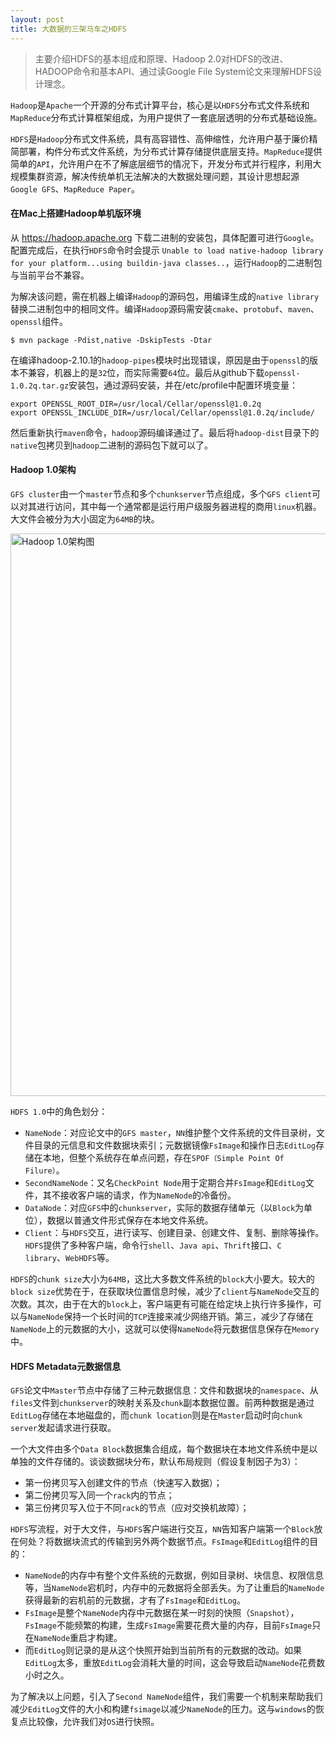 ```yaml
---
layout: post
title: 大数据的三架马车之HDFS
---
```

> 主要介绍HDFS的基本组成和原理、Hadoop 2.0对HDFS的改进、HADOOP命令和基本API、通过读Google File System论文来理解HDFS设计理念。

`Hadoop`是`Apache`一个开源的分布式计算平台，核心是以`HDFS`分布式文件系统和`MapReduce`分布式计算框架组成，为用户提供了一套底层透明的分布式基础设施。

`HDFS`是`Hadoop`分布式文件系统，具有高容错性、高伸缩性，允许用户基于廉价精简部署，构件分布式文件系统，为分布式计算存储提供底层支持。`MapReduce`提供简单的`API`，允许用户在不了解底层细节的情况下，开发分布式并行程序，利用大规模集群资源，解决传统单机无法解决的大数据处理问题，其设计思想起源`Google GFS`、`MapReduce Paper`。

<!-- more -->
#### 在Mac上搭建Hadoop单机版环境
从 https://hadoop.apache.org 下载二进制的安装包，具体配置可进行`Google`。配置完成后，在执行`HDFS`命令时会提示 `Unable to load native-hadoop library for your platform...using buildin-java classes..`，运行`Hadoop`的二进制包与当前平台不兼容。

为解决该问题，需在机器上编译`Hadoop`的源码包，用编译生成的`native library`替换二进制包中的相同文件。编译`Hadoop`源码需安装`cmake`、`protobuf`、`maven`、`openssl`组件。
```shell
$ mvn package -Pdist,native -DskipTests -Dtar
```
在编译hadoop-2.10.1的`hadoop-pipes`模块时出现错误，原因是由于`openssl`的版本不兼容，机器上的是`32`位，而实际需要`64`位。最后从github下载`openssl-1.0.2q.tar.gz`安装包，通过源码安装，并在/etc/profile中配置环境变量：
```shell
export OPENSSL_ROOT_DIR=/usr/local/Cellar/openssl@1.0.2q
export OPENSSL_INCLUDE_DIR=/usr/local/Cellar/openssl@1.0.2q/include/
```
然后重新执行`maven`命令，`hadoop`源码编译通过了。最后将`hadoop-dist`目录下的`native`包拷贝到`hadoop`二进制的源码包下就可以了。

#### Hadoop 1.0架构
`GFS cluster`由一个`master`节点和多个`chunkserver`节点组成，多个`GFS client`可以对其进行访问，其中每一个通常都是运行用户级服务器进程的商用`linux`机器。大文件会被分为大小固定为`64MB`的块。

<img src="../../../../resource/2021/hadoop/hadoop-architecture.jpg" width="900" alt="Hadoop 1.0架构图"/>

`HDFS 1.0`中的角色划分：

  * `NameNode`：对应论文中的`GFS master`，`NN`维护整个文件系统的文件目录树，文件目录的元信息和文件数据块索引；元数据镜像`FsImage`和操作日志`EditLog`存储在本地，但整个系统存在单点问题，存在`SPOF（Simple Point Of Filure）`。
  * `SecondNameNode`：又名`CheckPoint Node`用于定期合并`FsImage`和`EditLog`文件，其不接收客户端的请求，作为`NameNode`的冷备份。
  * `DataNode`：对应`GFS`中的`chunkserver`，实际的数据存储单元（以`Block`为单位），数据以普通文件形式保存在本地文件系统。
  * `Client`：与`HDFS`交互，进行读写、创建目录、创建文件、复制、删除等操作。`HDFS`提供了多种客户端，命令行`shell`、`Java api`、`Thrift`接口、`C library`、`WebHDFS`等。

`HDFS`的`chunk size`大小为`64MB`，这比大多数文件系统的`block`大小要大。较大的`block size`优势在于，在获取块位置信息时候，减少了`client`与`NameNode`交互的次数。其次，由于在大的`block`上，客户端更有可能在给定块上执行许多操作，可以与`NameNode`保持一个长时间的`TCP`连接来减少网络开销。第三，减少了存储在`NameNode`上的元数据的大小，这就可以使得`NameNode`将元数据信息保存在`Memory`中。

#### HDFS Metadata元数据信息
`GFS`论文中`Master`节点中存储了三种元数据信息：文件和数据块的`namespace`、从`files`文件到`chunkserver`的映射关系及`chunk`副本数据位置。前两种数据是通过`EditLog`存储在本地磁盘的，而`chunk location`则是在`Master`启动时向`chunk server`发起请求进行获取。

一个大文件由多个`Data Block`数据集合组成，每个数据块在本地文件系统中是以单独的文件存储的。谈谈数据块分布，默认布局规则（假设复制因子为3）：
  * 第一份拷贝写入创建文件的节点（快速写入数据）；
  * 第二份拷贝写入同一个`rack`内的节点；
  * 第三份拷贝写入位于不同`rack`的节点（应对交换机故障）；

`HDFS`写流程，对于大文件，与`HDFS`客户端进行交互，`NN`告知客户端第一个`Block`放在何处？将数据块流式的传输到另外两个数据节点。`FsImage`和`EditLog`组件的目的：
* `NameNode`的内存中有整个文件系统的元数据，例如目录树、块信息、权限信息等，当`NameNode`宕机时，内存中的元数据将全部丢失。为了让重启的`NameNode`获得最新的宕机前的元数据，才有了`FsImage`和`EditLog`。
* `FsImage`是整个`NameNode`内存中元数据在某一时刻的快照（`Snapshot`），`FsImage`不能频繁的构建，生成`FsImage`需要花费大量的内存，目前`FsImage`只在`NameNode`重启才构建。
* 而`EditLog`则记录的是从这个快照开始到当前所有的元数据的改动。如果`EditLog`太多，重放`EditLog`会消耗大量的时间，这会导致启动`NameNode`花费数小时之久。

为了解决以上问题，引入了`Second NameNode`组件，我们需要一个机制来帮助我们减少`EditLog`文件的大小和构建`fsimage`以减少`NameNode`的压力。这与`windows`的恢复点比较像，允许我们对`OS`进行快照。
